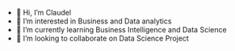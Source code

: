 - 👋 Hi, I’m Claudel
- 👀 I’m interested in Business and Data analytics
- 🌱 I’m currently learning Business Intelligence and Data Science
- 💞️ I’m looking to collaborate on Data Science Project
<!---
sclaudel13/sclaudel13 is a ✨ special ✨ repository because its `README.md` (this file) appears on your GitHub profile.
You can click the Preview link to take a look at your changes.
--->
